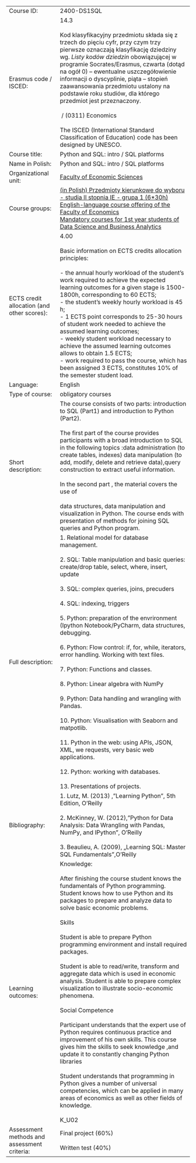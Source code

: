 |                                             |                                                                                                                                                                                                                                                                                                                                                                                                                                                                                                                                                                                                                                                                                                                                                                                                                                                                                                                                                                                                    |
| ------------------------------------------- | -------------------------------------------------------------------------------------------------------------------------------------------------------------------------------------------------------------------------------------------------------------------------------------------------------------------------------------------------------------------------------------------------------------------------------------------------------------------------------------------------------------------------------------------------------------------------------------------------------------------------------------------------------------------------------------------------------------------------------------------------------------------------------------------------------------------------------------------------------------------------------------------------------------------------------------------------------------------------------------------------- |
| Course ID:                                  | 2400-DS1SQL                                                                                                                                                                                                                                                                                                                                                                                                                                                                                                                                                                                                                                                                                                                                                                                                                                                                                                                                                                                        |
| Erasmus code / ISCED:                       | 14.3 <br><br>Kod klasyfikacyjny przedmiotu składa się z trzech do pięciu cyfr, przy czym trzy pierwsze oznaczają klasyfikację dziedziny wg. _Listy kodów dziedzin_ obowiązującej w programie Socrates/Erasmus, czwarta (dotąd na ogół 0) – ewentualne uszczegółowienie informacji o dyscyplinie, piąta – stopień zaawansowania przedmiotu ustalony na podstawie roku studiów, dla którego przedmiot jest przeznaczony.<br><br> / (0311) Economics <br><br>The ISCED (International Standard Classification of Education) code has been designed by UNESCO.                                                                                                                                                                                                                                                                                                                                                                                                                                         |
| Course title:                               | Python and SQL: intro / SQL platforms                                                                                                                                                                                                                                                                                                                                                                                                                                                                                                                                                                                                                                                                                                                                                                                                                                                                                                                                                              |
| Name in Polish:                             | Python and SQL: intro / SQL platforms                                                                                                                                                                                                                                                                                                                                                                                                                                                                                                                                                                                                                                                                                                                                                                                                                                                                                                                                                              |
| Organizational unit:                        | [Faculty of Economic Sciences](https://usosweb.uw.edu.pl/kontroler.php?_action=katalog2/jednostki/pokazJednostke&kod=24000000)                                                                                                                                                                                                                                                                                                                                                                                                                                                                                                                                                                                                                                                                                                                                                                                                                                                                     |
| Course groups:                              | [(in Polish) Przedmioty kierunkowe do wyboru - studia II stopnia IE - grupa 1 (6*30h)](https://usosweb.uw.edu.pl/kontroler.php?_action=katalog2/przedmioty/szukajPrzedmiotu&method=faculty_groups&jed_org_kod=24000000&grupaKod=2400-PL2-WKIE1)  <br>[English-language course offering of the Faculty of Economics](https://usosweb.uw.edu.pl/kontroler.php?_action=katalog2/przedmioty/szukajPrzedmiotu&method=faculty_groups&jed_org_kod=24000000&grupaKod=2400-EN-OFFER)  <br>[Mandatory courses for 1st year students of Data Science and Business Analytics](https://usosweb.uw.edu.pl/kontroler.php?_action=katalog2/przedmioty/szukajPrzedmiotu&method=faculty_groups&jed_org_kod=24000000&grupaKod=2400-EN2-DSU1)                                                                                                                                                                                                                                                                          |
| ECTS credit allocation (and other scores):  | 4.00 <br><br>Basic information on ECTS credits allocation principles:<br><br>- the annual hourly workload of the student’s work required to achieve the expected learning outcomes for a given stage is 1500-1800h, corresponding to 60 ECTS;<br>- the student’s weekly hourly workload is 45 h;<br>- 1 ECTS point corresponds to 25-30 hours of student work needed to achieve the assumed learning outcomes;<br>- weekly student workload necessary to achieve the assumed learning outcomes allows to obtain 1.5 ECTS;<br>- work required to pass the course, which has been assigned 3 ECTS, constitutes 10% of the semester student load.                                                                                                                                                                                                                                                                                                                                                     |
| Language:                                   | English                                                                                                                                                                                                                                                                                                                                                                                                                                                                                                                                                                                                                                                                                                                                                                                                                                                                                                                                                                                            |
| Type of course:                             | obligatory courses                                                                                                                                                                                                                                                                                                                                                                                                                                                                                                                                                                                                                                                                                                                                                                                                                                                                                                                                                                                 |
| Short description:                          | The course consists of two parts: introduction to SQL (Part1) and introduction to Python (Part2).<br><br>The first part of the course provides participants with a broad introduction to SQL in the following topics :data administration (to create tables, indexes) data manipulation (to add, modify, delete and retrieve data),query construction to extract useful information.<br><br>In the second part , the material covers the use of<br><br>data structures, data manipulation and visualization in Python. The course ends with presentation of methods for joining SQL queries and Python program.                                                                                                                                                                                                                                                                                                                                                                                    |
| Full description:                           | 1. Relational model for database management.<br><br>2. SQL: Table manipulation and basic queries: create/drop table, select, where, insert, update<br><br>3. SQL: complex queries, joins, precuders<br><br>4. SQL: indexing, triggers<br><br>5. Python: preparation of the envrironment (Ipython Notebook/PyCharm, data structures, debugging.<br><br>6. Python: Flow control: if, for, while, iterators, error handling. Working with text files.<br><br>7. Python: Functions and classes.<br><br>8. Python: Linear algebra with NumPy<br><br>9. Python: Data handling and wrangling with Pandas.<br><br>10. Python: Visualisation with Seaborn and matpotlib.<br><br>11. Python in the web: using APIs, JSON, XML, we requests, very basic web applications.<br><br>12. Python: working with databases.<br><br>13. Presentations of projects.                                                                                                                                                    |
| Bibliography:                               | 1. Lutz, M. (2013) ,”Learning Python”, 5th Edition, O’Reilly<br><br>2. McKinney, W. (2012),”Python for Data Analysis: Data Wrangling with Pandas, NumPy, and IPython”, O’Reilly<br><br>3. Beaulieu, A. (2009), „Learning SQL: Master SQL Fundamentals”,O’Reilly                                                                                                                                                                                                                                                                                                                                                                                                                                                                                                                                                                                                                                                                                                                                    |
| Learning outcomes:                          | Knowledge:<br><br>After finishing the course student knows the fundamentals of Python programming. Student knows how to use Python and its packages to prepare and analyze data to solve basic economic problems.<br><br>Skills<br><br>Student is able to prepare Python programming environment and install required packages.<br><br>Student is able to read/write, transform and aggregate data which is used in economic analysis. Student is able to prepare complex visualization to illustrate socio-economic phenomena.<br><br>Social Competence<br><br>Participant understands that the expert use of Python requires continuous practice and improvement of his own skills. This course gives him the skills to seek knowledge ,and update it to constantly changing Python libraries<br><br>Student understands that programming in Python gives a number of universal competencies, which can be applied in many areas of economics as well as other fields of knowledge.<br><br>K_U02 |
| Assessment methods and assessment criteria: | Final project (60%)<br><br>Written test (40%)                                                                                                                                                                                                                                                                                                                                                                                                                                                                                                                                                                                                                                                                                                                                                                                                                                                                                                                                                      |
